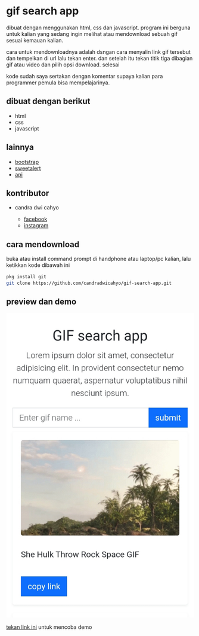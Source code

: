 # gif search app

dibuat dengan menggunakan html, css dan javascript. program ini berguna untuk kalian yang sedang ingin melihat atau mendownload sebuah gif sesuai kemauan kalian. 

cara untuk mendownloadnya adalah dsngan cara menyalin link gif tersebut dan tempelkan di url lalu tekan enter. dan setelah itu tekan titik tiga dibagian gif atau video dan pilih opsi download. selesai

kode sudah saya sertakan dengan komentar supaya kalian para programmer pemula bisa mempelajarinya.

## dibuat dengan berikut

* html
* css
* javascript

## lainnya

* [bootstrap](https://getbootstrap.com)
* [sweetalert](https://sweetalert2.github.io)
* [api](https://tenor.com/gifapi/documentation)

## kontributor

* candra dwi cahyo

  * [facebook](https://facebook.com/candradwicahyo18)
  * [instagram](https://instagram.com/candradwicahyo18)

## cara mendownload

buka atau install command prompt di handphone atau laptop/pc kalian, lalu ketikkan kode dibawah ini

```bash 
pkg install git 
git clone https://github.com/candradwicahyo/gif-search-app.git
```

## preview dan demo 

![preview](https://github.com/candradwicahyo/gif-search-app/blob/master/image.jpg)

[tekan link ini](https://candradwicahyo.github.io/gif-search-app) untuk mencoba demo 
